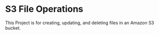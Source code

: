 # S3 File Operations

This Project is for creating, updating, and deleting files in an Amazon S3 bucket.
